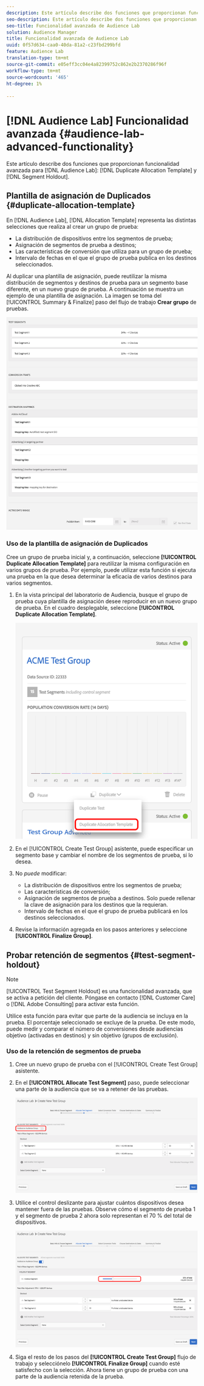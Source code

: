 ```yaml
---
description: Este artículo describe dos funciones que proporcionan funcionalidad avanzada para la plantilla de asignación de Duplicados del laboratorio de Audiencia y la retención de segmentos.
seo-description: Este artículo describe dos funciones que proporcionan funcionalidad avanzada para la plantilla de asignación de Duplicados del laboratorio de Audiencia y la retención de segmentos.
seo-title: Funcionalidad avanzada de Audience Lab
solution: Audience Manager
title: Funcionalidad avanzada de Audience Lab
uuid: 0f57d634-caa0-40da-81a2-c23fbd299bfd
feature: Audience Lab
translation-type: tm+mt
source-git-commit: e05eff3cc04e4a82399752c862e2b2370286f96f
workflow-type: tm+mt
source-wordcount: '465'
ht-degree: 1%

---
```



# [!DNL Audience Lab] Funcionalidad avanzada {#audience-lab-advanced-functionality}

Este artículo describe dos funciones que proporcionan funcionalidad avanzada para [!DNL Audience Lab]: [!DNL Duplicate Allocation Template] y [!DNL Segment Holdout].

## Plantilla de asignación de Duplicados {#duplicate-allocation-template}

<!-- 
<p>The <b>Allocation Template</b> represents how you split a test group into test segments and the way the test segments are mapped to destinations. </p>
 -->

En [!DNL Audience Lab], [!DNL Allocation Template] representa las distintas selecciones que realiza al crear un grupo de prueba:

* La distribución de dispositivos entre los segmentos de prueba;
* Asignación de segmentos de prueba a destinos;
* Las características de conversión que utiliza para un grupo de prueba;
* Intervalo de fechas en el que el grupo de prueba publica en los destinos seleccionados.

Al duplicar una plantilla de asignación, puede reutilizar la misma distribución de segmentos y destinos de prueba para un segmento base diferente, en un nuevo grupo de prueba. A continuación se muestra un ejemplo de una plantilla de asignación. La imagen se toma del [!UICONTROL Summary & Finalize] paso del flujo de trabajo **Crear grupo** de pruebas.

![](assets/allocation_template_3.png)

<!--
With the option to duplicate allocation templates, you can increase your productivity when running multivariate tests as part of multivariate campaigns.
-->

### Uso de la plantilla de asignación de Duplicados

Cree un grupo de prueba inicial y, a continuación, seleccione **[!UICONTROL Duplicate Allocation Template]** para reutilizar la misma configuración en varios grupos de prueba. Por ejemplo, puede utilizar esta función si ejecuta una prueba en la que desea determinar la eficacia de varios destinos para varios segmentos.

1. En la vista principal del laboratorio de Audiencia, busque el grupo de prueba cuya plantilla de asignación desee reproducir en un nuevo grupo de prueba. En el cuadro desplegable, seleccione **[!UICONTROL Duplicate Allocation Template]**.

   ![](assets/duplicate-allocation-template.png)

2. En el [!UICONTROL Create Test Group] asistente, puede especificar un segmento base y cambiar el nombre de los segmentos de prueba, si lo desea.
3. No *puede* modificar:

   * La distribución de dispositivos entre los segmentos de prueba;
   * Las características de conversión;
   * Asignación de segmentos de prueba a destinos. Solo puede rellenar la clave de asignación para los destinos que la requieran.
   * Intervalo de fechas en el que el grupo de prueba publicará en los destinos seleccionados.

4. Revise la información agregada en los pasos anteriores y seleccione **[!UICONTROL Finalize Group]**.

## Probar retención de segmentos {#test-segment-holdout}

>[!NOTE]
>
>[!UICONTROL Test Segment Holdout] es una funcionalidad avanzada, que se activa a petición del cliente. Póngase en contacto [!DNL Customer Care] o [!DNL Adobe Consulting] para activar esta función.

Utilice esta función para evitar que parte de la audiencia se incluya en la prueba. El porcentaje seleccionado se excluye de la prueba. De este modo, puede medir y comparar el número de conversiones desde audiencias objetivo (activadas en destinos) y sin objetivo (grupos de exclusión).

<!--
<p>Note that this option is different to the control segment because it subtracts the percentage ................. You can withhold an audience group and still use a control segment. </p>
-->

### Uso de la retención de segmentos de prueba

1. Cree un nuevo grupo de prueba con el [!UICONTROL Create Test Group] asistente.
1. En el **[!UICONTROL Allocate Test Segment]** paso, puede seleccionar una parte de la audiencia que se va a retener de las pruebas.

   ![Elemento de Lista](assets/test-segment-holdout.png)

1. Utilice el control deslizante para ajustar cuántos dispositivos desea mantener fuera de las pruebas. Observe cómo el segmento de prueba 1 y el segmento de prueba 2 ahora solo representan el 70 % del total de dispositivos.

   ![](assets/test-segment-holdout-selected.png)

1. Siga el resto de los pasos del **[!UICONTROL Create Test Group]** flujo de trabajo y selecciónelo **[!UICONTROL Finalize Group]** cuando esté satisfecho con la selección. Ahora tiene un grupo de prueba con una parte de la audiencia retenida de la prueba.
